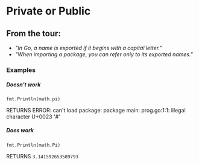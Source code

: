# Private or Public

## From the tour:

- *"In Go, a name is exported if it begins with a capital letter."*
- *"When importing a package, you can refer only to its exported names."*

### Examples

##### Doesn't work
```
fmt.Println(math.pi)
```
RETURNS ERROR: can't load package: package main:
prog.go:1:1: illegal character U+0023 '#'

##### Does work
```
fmt.Println(math.Pi)
```
RETURNS `3.141592653589793`
